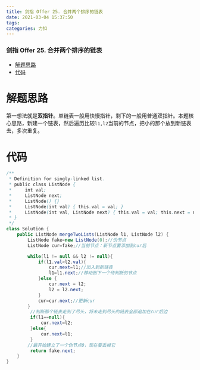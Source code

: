 ```yaml
---
title: 剑指 Offer 25. 合并两个排序的链表
date: 2021-03-04 15:37:50
tags: 
categories: 力扣
---
```


<!--more-->

### 剑指 Offer 25. 合并两个排序的链表

- [解题思路](#_2)
- [代码](#_6)

# 解题思路

第一想法就是**双指针**。单链表一般用快慢指针，剩下的一般用普通双指针。本题核心思路，新建一个链表，然后遍历比较`l1,l2`当前的节点，把小的那个放到新链表去，多次重复。

# 代码

```java
/**
 * Definition for singly-linked list.
 * public class ListNode {
 *     int val;
 *     ListNode next;
 *     ListNode() {}
 *     ListNode(int val) { this.val = val; }
 *     ListNode(int val, ListNode next) { this.val = val; this.next = next; }
 * }
 */
class Solution {
    public ListNode mergeTwoLists(ListNode l1, ListNode l2) {
        ListNode fake=new ListNode(0);//伪节点
        ListNode cur=fake;//当前节点：新节点要添加到cur后

        while(l1 != null && l2 != null){
            if(l1.val<l2.val){
                cur.next=l1;//加入到新链表
                l1=l1.next;//移动到下一个待判断的节点
            }else {
                cur.next = l2;
                l2 = l2.next;
            }
            cur=cur.next;//更新cur
        }
         //判断那个链表走到了尽头，将未走到尽头的链表全部追加在cur后边
         if(l1==null){
             cur.next=l2;
         }else{
             cur.next=l1;
         }
        //最开始建立了一个伪节点0，现在要丢掉它
         return fake.next;
    }
}
```